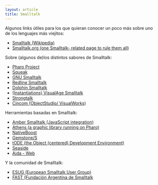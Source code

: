 ```yaml
---
layout: article
title: Smalltalk
---
```

Algunos links útiles para los que quieran conocer un poco más sobre uno de los lenguajes más viejitos:

-   [Smalltalk (Wikipedia)](http://en.wikipedia.org/wiki/Smalltalk)
-   [Smalltalk.org (one Smalltalk- related page to rule them all)](http://www.smalltalk.org/main/)

Sobre (algunos de)los distintos sabores de Smalltalk:

-   [Pharo Project](http://www.pharo-project.org/home)
-   [Squeak](http://www.squeak.org/Smalltalk/)
-   [GNU Smalltalk](http://smalltalk.gnu.org/)
-   [Redline Smalltalk](http://www.redline.st/)
-   [Dolphin Smalltalk](http://www.object-arts.com/)
-   [(Instantiations) VisualAge Smalltalk](http://www.instantiations.com/products/vasmalltalk/index.html)
-   [Strongtalk](http://en.wikipedia.org/wiki/Strongtalk)
-   [Cincom (ObjectStudio/ VisualWorks)](http://www.cincomsmalltalk.com/userblogs/cincom/blogView?content=documentation)

Herramientas basadas en Smalltalk:

-   [Amber Smalltalk (JavaScript integration)](http://amber-lang.net/)
-   [Athens (a graphic library running on Pharo)](http://code.google.com/p/pharo/wiki/Athens)
-   [NativeBoost](http://www.esug.org/wiki/pier/Conferences/2011/Schedule-And-Talks/Native-boost)
-   [Gemstone/S](http://www.gemstone.com/products/gemstone)
-   [tODE (the Object (centered) Development Environment)](http://code.google.com/p/tode/)
-   [Seaside](http://www.seaside.st/)
-   [Aida - Web](http://www.aidaweb.si/)

Y la comunidad de Smalltalk:

-   [ESUG (European Smalltalk User Group)](http://www.esug.org/wiki/)
-   [FAST (Fundación Argentina de Smalltalk](http://www.fast.org.ar/)

